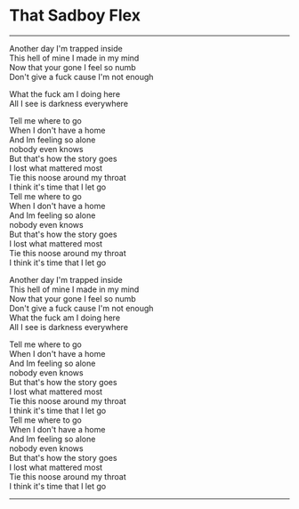 # That Sadboy Flex

---

Another day I'm trapped inside  
This hell of mine I made in my mind  
Now that your gone I feel so numb  
Don't give a fuck cause I'm not enough  

What the fuck am I doing here  
All I see is darkness everywhere  

Tell me where to go  
When I don't have a home  
And Im feeling so alone  
nobody even knows  
But that's how the story goes  
I lost what mattered most  
Tie this noose around my throat  
I think it's time that I let go  
Tell me where to go  
When I don't have a home  
And Im feeling so alone  
nobody even knows  
But that's how the story goes  
I lost what mattered most  
Tie this noose around my throat  
I think it's time that I let go  

Another day I'm trapped inside  
This hell of mine I made in my mind  
Now that your gone I feel so numb  
Don't give a fuck cause I'm not enough  
What the fuck am I doing here  
All I see is darkness everywhere  

Tell me where to go  
When I don't have a home  
And Im feeling so alone  
nobody even knows  
But that's how the story goes  
I lost what mattered most  
Tie this noose around my throat  
I think it's time that I let go  
Tell me where to go  
When I don't have a home  
And Im feeling so alone  
nobody even knows  
But that's how the story goes  
I lost what mattered most  
Tie this noose around my throat  
I think it's time that I let go  

---
